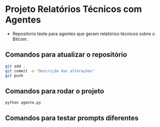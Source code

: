 # Projeto Relatórios Técnicos com Agentes
- Repositorio teste para agentes que geram relatórios técnicos sobre o Bitcoin.


## Comandos para atualizar o repositório
```bash
git add .
git commit -m "Descrição das alterações"
git push
```

## Comandos para rodar o projeto
```bash
python agente.py
```

## Comandos para testar prompts diferentes
